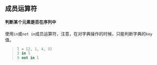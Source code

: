 ## 成员运算符

#### 判断某个元素是否在序列中

使用`in`或`not in`成员运算符，注意，在对字典操作的时候，只能判断字典的`key`值。

> ```python
> l = [2, 1, 4, 3]
> 2 in l
> 5 not in l
> ```
>
> 
